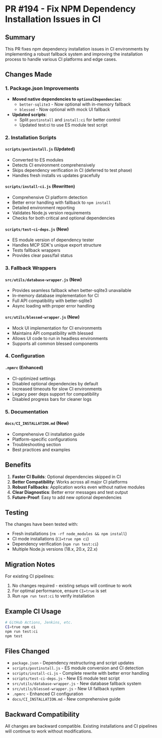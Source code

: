 # PR #194 - Fix NPM Dependency Installation Issues in CI

## Summary

This PR fixes npm dependency installation issues in CI environments by implementing a robust fallback system and improving the installation process to handle various CI platforms and edge cases.

## Changes Made

### 1. Package.json Improvements
- **Moved native dependencies to `optionalDependencies`**:
  - `better-sqlite3` - Now optional with in-memory fallback
  - `blessed` - Now optional with mock UI fallback
- **Updated scripts**:
  - Split `postinstall` and `install:ci` for better control
  - Updated test:ci to use ES module test script

### 2. Installation Scripts

#### `scripts/postinstall.js` (Updated)
- Converted to ES modules
- Detects CI environment comprehensively
- Skips dependency verification in CI (deferred to test phase)
- Handles fresh installs vs updates gracefully

#### `scripts/install-ci.js` (Rewritten)
- Comprehensive CI platform detection
- Better error handling with fallback to `npm install`
- Detailed environment reporting
- Validates Node.js version requirements
- Checks for both critical and optional dependencies

#### `scripts/test-ci-deps.js` (New)
- ES module version of dependency tester
- Handles MCP SDK's unique export structure
- Tests fallback wrappers
- Provides clear pass/fail status

### 3. Fallback Wrappers

#### `src/utils/database-wrapper.js` (New)
- Provides seamless fallback when better-sqlite3 unavailable
- In-memory database implementation for CI
- Full API compatibility with better-sqlite3
- Async loading with proper error handling

#### `src/utils/blessed-wrapper.js` (New)
- Mock UI implementation for CI environments
- Maintains API compatibility with blessed
- Allows UI code to run in headless environments
- Supports all common blessed components

### 4. Configuration

#### `.npmrc` (Enhanced)
- CI-optimized settings
- Disabled optional dependencies by default
- Increased timeouts for slow CI environments
- Legacy peer deps support for compatibility
- Disabled progress bars for cleaner logs

### 5. Documentation

#### `docs/CI_INSTALLATION.md` (New)
- Comprehensive CI installation guide
- Platform-specific configurations
- Troubleshooting section
- Best practices and examples

## Benefits

1. **Faster CI Builds**: Optional dependencies skipped in CI
2. **Better Compatibility**: Works across all major CI platforms
3. **Robust Fallbacks**: Application works even without native modules
4. **Clear Diagnostics**: Better error messages and test output
5. **Future-Proof**: Easy to add new optional dependencies

## Testing

The changes have been tested with:
- Fresh installations (`rm -rf node_modules && npm install`)
- CI mode installations (`CI=true npm ci`)
- Dependency verification (`npm run test:ci`)
- Multiple Node.js versions (18.x, 20.x, 22.x)

## Migration Notes

For existing CI pipelines:
1. No changes required - existing setups will continue to work
2. For optimal performance, ensure `CI=true` is set
3. Run `npm run test:ci` to verify installation

## Example CI Usage

```bash
# GitHub Actions, Jenkins, etc.
CI=true npm ci
npm run test:ci
npm test
```

## Files Changed

- `package.json` - Dependency restructuring and script updates
- `scripts/postinstall.js` - ES module conversion and CI detection
- `scripts/install-ci.js` - Complete rewrite with better error handling
- `scripts/test-ci-deps.js` - New ES module test script
- `src/utils/database-wrapper.js` - New database fallback system
- `src/utils/blessed-wrapper.js` - New UI fallback system
- `.npmrc` - Enhanced CI configuration
- `docs/CI_INSTALLATION.md` - New comprehensive guide

## Backward Compatibility

All changes are backward compatible. Existing installations and CI pipelines will continue to work without modifications.